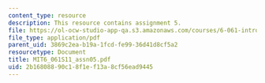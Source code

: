 ```yaml
---
content_type: resource
description: This resource contains assignment 5.
file: https://ol-ocw-studio-app-qa.s3.amazonaws.com/courses/6-061-introduction-to-electric-power-systems-spring-2011/2b16808890c18f1ef13a8cf56ead9445_MIT6_061S11_assn05.pdf
file_type: application/pdf
parent_uid: 3869c2ea-b19a-1fcd-fe99-36d41d8cf5a2
resourcetype: Document
title: MIT6_061S11_assn05.pdf
uid: 2b168088-90c1-8f1e-f13a-8cf56ead9445
---
```

